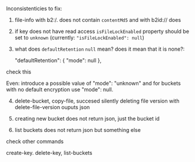 Inconsistenticies to fix:

1. file-info with b2:/. does not contain `contentMd5` and with b2id:// does

2. if key does not have read access `isFileLockEnabled` property should be set to `unknown` (currently: `"isFileLockEnabled": null`)

3. what does `defaultRetention` `null` mean? does it mean that it is none?:

    "defaultRetention": {
        "mode": null
    },

check this


Even: introduce a possible value of "mode": "unknown" and for buckets with no default encryption use "mode": null.


4. delete-bucket, copy-file, succesed silently
deleting file version with delete-file-version ouputs json

5. creating new bucket does not return json, just the bucket id

6. list buckets does not return json but something else

check other commands

create-key. delete-key, list-buckets